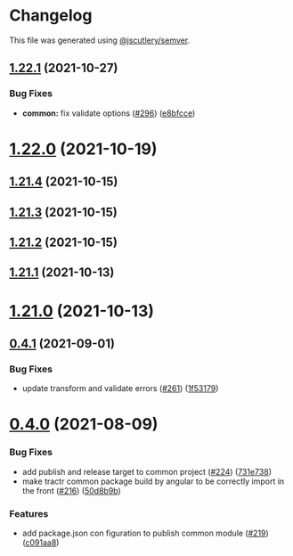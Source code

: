 # Changelog

This file was generated using [@jscutlery/semver](https://github.com/jscutlery/semver).

## [1.22.1](https://github.com/tractr/stack/compare/v1.22.0...v1.22.1) (2021-10-27)


### Bug Fixes

* **common:** fix validate options ([#296](https://github.com/tractr/stack/issues/296)) ([e8bfcce](https://github.com/tractr/stack/commit/e8bfccea46fb12d4baee6d7a346c108cf8566880))



# [1.22.0](https://github.com/tractr/stack/compare/v1.21.4...v1.22.0) (2021-10-19)



## [1.21.4](https://github.com/tractr/stack/compare/v1.21.3...v1.21.4) (2021-10-15)



## [1.21.3](https://github.com/tractr/stack/compare/v1.21.2...v1.21.3) (2021-10-15)



## [1.21.2](https://github.com/tractr/stack/compare/v1.21.1...v1.21.2) (2021-10-15)



## [1.21.1](https://github.com/tractr/stack/compare/v1.21.0...v1.21.1) (2021-10-13)



# [1.21.0](https://github.com/tractr/stack/compare/v1.20.1...v1.21.0) (2021-10-13)



## [0.4.1](https://github.com/tractr/stack/compare/common-0.4.0...common-0.4.1) (2021-09-01)


### Bug Fixes

* update transform and validate errors ([#261](https://github.com/tractr/stack/issues/261)) ([1f53179](https://github.com/tractr/stack/commit/1f5317908326efebf93ce0dcb740e247231a1843))



# [0.4.0](https://github.com/tractr/stack/compare/common-0.3.0...common-0.4.0) (2021-08-09)


### Bug Fixes

* add publish and release target to common project ([#224](https://github.com/tractr/stack/issues/224)) ([731e738](https://github.com/tractr/stack/commit/731e738f13812d33e17fae89c3ae51c7001fff12))
* make tractr common package build by angular to be correctly import in the front ([#216](https://github.com/tractr/stack/issues/216)) ([50d8b9b](https://github.com/tractr/stack/commit/50d8b9bfcaf5adae41df8824d77dc523e3c47ae9))


### Features

* add package.json con figuration to publish common module ([#219](https://github.com/tractr/stack/issues/219)) ([c091aa8](https://github.com/tractr/stack/commit/c091aa8389ee103b15baa346dc7b349eca6d4617))
